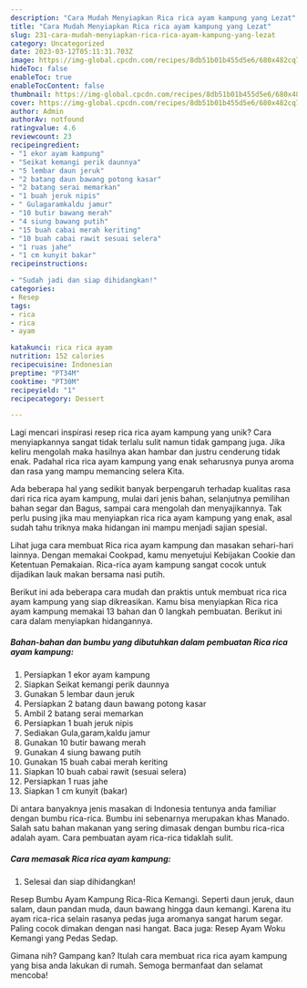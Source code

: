 ```yaml
---
description: "Cara Mudah Menyiapkan Rica rica ayam kampung yang Lezat"
title: "Cara Mudah Menyiapkan Rica rica ayam kampung yang Lezat"
slug: 231-cara-mudah-menyiapkan-rica-rica-ayam-kampung-yang-lezat
category: Uncategorized
date: 2023-03-12T05:11:31.703Z
image: https://img-global.cpcdn.com/recipes/8db51b01b455d5e6/680x482cq70/rica-rica-ayam-kampung-foto-resep-utama.jpg
hideToc: false
enableToc: true
enableTocContent: false
thumbnail: https://img-global.cpcdn.com/recipes/8db51b01b455d5e6/680x482cq70/rica-rica-ayam-kampung-foto-resep-utama.jpg
cover: https://img-global.cpcdn.com/recipes/8db51b01b455d5e6/680x482cq70/rica-rica-ayam-kampung-foto-resep-utama.jpg
author: Admin
authorAv: notfound
ratingvalue: 4.6
reviewcount: 23
recipeingredient:
- "1 ekor ayam kampung"
- "Seikat kemangi perik daunnya"
- "5 lembar daun jeruk"
- "2 batang daun bawang potong kasar"
- "2 batang serai memarkan"
- "1 buah jeruk nipis"
- " Gulagaramkaldu jamur"
- "10 butir bawang merah"
- "4 siung bawang putih"
- "15 buah cabai merah keriting"
- "10 buah cabai rawit sesuai selera"
- "1 ruas jahe"
- "1 cm kunyit bakar"
recipeinstructions:

- "Sudah jadi dan siap dihidangkan!"
categories:
- Resep
tags:
- rica
- rica
- ayam

katakunci: rica rica ayam 
nutrition: 152 calories
recipecuisine: Indonesian
preptime: "PT34M"
cooktime: "PT30M"
recipeyield: "1"
recipecategory: Dessert

---
```





Lagi mencari inspirasi resep rica rica ayam kampung yang unik? Cara menyiapkannya sangat tidak terlalu sulit namun tidak gampang juga. Jika keliru mengolah maka hasilnya akan hambar dan justru cenderung tidak enak. Padahal rica rica ayam kampung yang enak seharusnya punya aroma dan rasa yang mampu memancing selera Kita.





Ada beberapa hal yang sedikit banyak berpengaruh terhadap kualitas rasa dari rica rica ayam kampung, mulai dari jenis bahan, selanjutnya pemilihan bahan segar dan Bagus, sampai cara mengolah dan menyajikannya. Tak perlu pusing jika mau menyiapkan rica rica ayam kampung yang enak,      asal sudah tahu triknya maka hidangan ini mampu menjadi sajian spesial.














Lihat juga cara membuat Rica rica ayam kampung dan masakan sehari-hari lainnya. Dengan memakai Cookpad, kamu menyetujui Kebijakan Cookie dan Ketentuan Pemakaian. Rica-rica ayam kampung sangat cocok untuk dijadikan lauk makan bersama nasi putih.






Berikut ini ada beberapa cara mudah dan praktis untuk membuat rica rica ayam kampung yang siap dikreasikan. Kamu bisa menyiapkan Rica rica ayam kampung memakai 13 bahan dan 0 langkah pembuatan. Berikut ini cara dalam menyiapkan hidangannya.

<!--inarticleads1-->

##### Bahan-bahan dan bumbu yang dibutuhkan dalam pembuatan Rica rica ayam kampung:

1. Persiapkan 1 ekor ayam kampung
1. Siapkan Seikat kemangi perik daunnya
1. Gunakan 5 lembar daun jeruk
1. Persiapkan 2 batang daun bawang potong kasar
1. Ambil 2 batang serai memarkan
1. Persiapkan 1 buah jeruk nipis
1. Sediakan  Gula,garam,kaldu jamur
1. Gunakan 10 butir bawang merah
1. Gunakan 4 siung bawang putih
1. Gunakan 15 buah cabai merah keriting
1. Siapkan 10 buah cabai rawit (sesuai selera)
1. Persiapkan 1 ruas jahe
1. Siapkan 1 cm kunyit (bakar)


Di antara banyaknya jenis masakan di Indonesia tentunya anda familiar dengan bumbu rica-rica. Bumbu ini sebenarnya merupakan khas Manado. Salah satu bahan makanan yang sering dimasak dengan bumbu rica-rica adalah ayam. Cara pembuatan ayam rica-rica tidaklah sulit. 

<!--inarticleads2-->

##### Cara memasak Rica rica ayam kampung:


1. Selesai dan siap dihidangkan!

Resep Bumbu Ayam Kampung Rica-Rica Kemangi. Seperti daun jeruk, daun salam, daun pandan muda, daun bawang hingga daun kemangi. Karena itu ayam rica-rica selain rasanya pedas juga aromanya sangat harum segar. Paling cocok dimakan dengan nasi hangat. Baca juga: Resep Ayam Woku Kemangi yang Pedas Sedap. 

Gimana nih? Gampang kan? Itulah cara membuat rica rica ayam kampung yang bisa anda lakukan di rumah. Semoga bermanfaat dan selamat mencoba!
